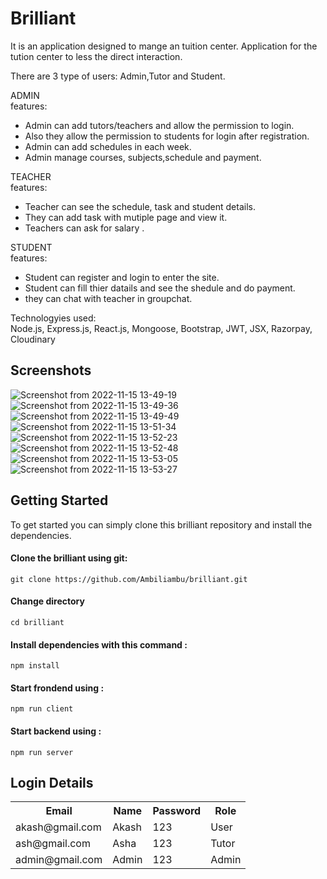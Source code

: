 # Brilliant 

It is an application designed to mange an tuition center. Application for the tution center to less the direct interaction.<br/>

There are 3 type of users: Admin,Tutor and Student.<br/>

ADMIN<br/>
features: <br/>
* Admin can add tutors/teachers and allow the permission to login.<br/>
* Also they allow the permission to students for login after registration.<br/>
* Admin can add schedules in each week.<br/>
* Admin manage courses, subjects,schedule and payment.<br/>

TEACHER<br/>
features:<br/>
* Teacher can see the schedule, task and student details.<br/>
* They can add task with mutiple page and view it.<br/>
* Teachers can ask for salary .<br/>

STUDENT<br/>
features:<br/>
* Student can register and login to enter the site.<br/>
* Student can fill thier datails and see the shedule and do payment.<br/>
* they can chat with teacher in groupchat.<br/>

<!-- Github: https://github.com/Ambiliambu/brilliant -->

Technologyies used:<br/>
Node.js, Express.js, React.js, Mongoose, Bootstrap, JWT, JSX, Razorpay, Cloudinary<br/>

## Screenshots

![Screenshot from 2022-11-15 13-49-19](https://user-images.githubusercontent.com/99420180/201871266-cc051e20-6e35-41c4-bc65-9fa5c0ff8408.png)
![Screenshot from 2022-11-15 13-49-36](https://user-images.githubusercontent.com/99420180/201871356-8515ee4e-dc75-4186-b97d-2629eb1c35bd.png)
![Screenshot from 2022-11-15 13-49-49](https://user-images.githubusercontent.com/99420180/201871428-be334248-53fd-4994-9197-7f5cc3a4a3b5.png)
![Screenshot from 2022-11-15 13-51-34](https://user-images.githubusercontent.com/99420180/201871478-89ec9763-be3d-4722-8161-0b1eac5abb3c.png)
![Screenshot from 2022-11-15 13-52-23](https://user-images.githubusercontent.com/99420180/201871559-40f7ffd7-41a5-4580-8e79-c7b699ae868c.png)
![Screenshot from 2022-11-15 13-52-48](https://user-images.githubusercontent.com/99420180/201872229-932ca53c-54e4-4058-b6ae-90c554796b5b.png)
![Screenshot from 2022-11-15 13-53-05](https://user-images.githubusercontent.com/99420180/201871807-52814dfa-b4ed-46d4-a1df-5eb356f60d00.png)
![Screenshot from 2022-11-15 13-53-27](https://user-images.githubusercontent.com/99420180/201871852-0152dde1-fb46-4b97-a18c-8619cdebae9f.png)

## Getting Started

To get started you can simply clone this brilliant repository and  install the dependencies.<br/>

#### Clone the brilliant using git:

`git clone https://github.com/Ambiliambu/brilliant.git`</h6><br/>

#### Change directory

`cd brilliant` <br/>

#### Install dependencies with this command :
 
 `npm install `<br/>

 #### Start frondend using :
 
 `npm run client`

#### Start backend using :
  
  `npm run server`


## Login Details

  
  <table>
  <tr>
    <th>Email</th>
    <th>Name</th>
    <th>Password</th>
    <th>Role</th>
    
  
  </tr>
  <tr>
  <td>akash@gmail.com</td>
  <td>Akash</td>
  <td>123</td>
  <td>User</td>
  </tr>
   <tr>
  <td>ash@gmail.com</td>
  <td>Asha</td>
  <td>123</td>
  <td>Tutor</td>
  </tr>
  <tr>
  <td>admin@gmail.com</td>
  <td>Admin</td>
  <td>123</td>
  <td>Admin</td>
  </tr>
  

</table>